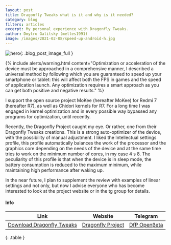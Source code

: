 ```yaml
---
layout: post
title: Dragonfly Tweaks what is it and why is it needed? 
category: blog
filters: articles
excerpt: My personal experience with Dragonfly Tweaks.
author: Dmytro Galitsky (melles1991)
image: /images/2021-02-08/speed-up-android-h.jpg
---
```





![hero]({{site.url}}/{{page.image}}){: .blog_post_image_full }



{% include alerts/warning.html content="Optimization or acceleration of the device must be approached in a comprehensive manner, I described a universal method by following which you are guaranteed to speed up your smartphone or tablet: this will affect both the FPS in games and the speed of application launch. Any optimization requires a smart approach as you can get both positive and negative results." %}

I support the open source project MoKee (hereafter MoKee) for Redmi 7 (hereafter R7), as well as Chidori kernels for R7. 
For a long time I was engaged in kernel optimization and in every possible way bypassed any programs for optimization, until recently.

Recently, the Dragonfly Project caught my eye. Or rather, one from their Dragonfly Tweaks creations. 
This is a strong auto-optimizer of the device, with the possibility of manual adjustment. 
I liked the Intellectual settings profile, this profile automatically balances the work of the processor and the graphics core depending on the needs of the device and at the same time tries to work on the minimum number of cores, in my case 4 s 8. 
The peculiarity of this profile is that when the device is in sleep mode, the battery consumption is reduced to the maximum minimum, while maintaining high performance after waking up.

In the near future, I plan to supplement the review with examples of linear settings and not only, but now I advise everyone who has become interested to look at the project website or in the tg group for details.




#### Info


Link                   |Website                   |Telegram
--------------------------|--------------------------|--------------------------
[Download Dragonfly Tweaks](https://sourceforge.net/projects/dft-builds/files/beta)|[Dragonfly Project](https://dragonfly-project.github.io)|[DfP Openβeta](https://t.me/dfpbeta)
{: .table }






